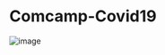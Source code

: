 # Comcamp-Covid19
![image](https://user-images.githubusercontent.com/58079842/201628641-5f4ab89f-9ad7-435c-870d-74cd0a0fbc99.png)
